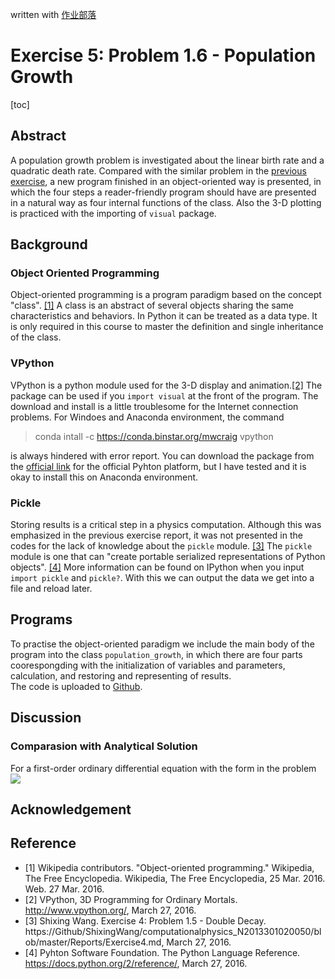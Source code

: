 ﻿written with [作业部落](https://www.zybuluo.com/ShixingWang/note/326064)

# Exercise 5: Problem 1.6 - Population Growth
[toc]
## Abstract     
A population growth problem is investigated about the linear birth rate and a quadratic death rate. Compared with the similar problem in the [previous exercise](https://github.com/ShixingWang/computationalphysics_N2013301020050/blob/master/Codes/Exercise4_Chapter1_5_equation.py), a new program finished in an object-oriented way is presented, in which the four steps a reader-friendly program should have are presented in a natural way as four internal functions of the class. Also the 3-D plotting is practiced with the importing of `visual` package.     
## Background     
### Object Oriented Programming     
Object-oriented programming is a program paradigm based on the concept "class". [\[1\]](https://en.wikipedia.org/w/index.php?title=Object-oriented_programming&oldid=711907543) A class is an abstract of several objects sharing the same characteristics and behaviors. In Python it can be treated as a data type. It is only required in this course to master the definition and single inheritance of the class.       
### VPython     
VPython is a python module used for the 3-D display and animation.[\[2\]](http://www.vpython.org/) The package can be used if you `import visual` at the front of the program. The download and install is a little troublesome for the Internet connection problems. For Windoes and Anaconda environment, the command
> conda intall -c https://conda.binstar.org/mwcraig vpython     

is always hindered with error report. You can download the package from the [official link](http://sourceforge.net/projects/vpythonwx/files/6.11-release/VPython-Win-64-Py2.7-6.11.exe/download) for the official Pyhton platform, but I have tested and it is okay to install this on Anaconda environment.      
### Pickle      
Storing results is a critical step in a physics computation. Although this was emphasized in the previous exercise report, it was not presented in the codes for the lack of knowledge about the `pickle` module. [\[3\]](https://www.zybuluo.com/ShixingWang/note/321753) The `pickle` module is one that can "create portable serialized representations of Python objects". [\[4\]](https://docs.python.org/2/reference/) More information can be found on IPython when you input `import pickle` and `pickle?`. With this we can output the data we get into a file and reload later.       
## Programs     
To practise the object-oriented paradigm we include the main body of the program into the class `population_growth`, in which there are four parts coorespongding with the initialization of variables and parameters, calculation, and restoring and representing of results.       
The code is uploaded to [Github](https://github.com/ShixingWang/computationalphysics_N2013301020050/blob/master/Codes/Exercise5_first.py).      
## Discussion     
### Comparasion with Analytical Solution
For a first-order ordinary differential equation with the form in the problem        
![](http://latex.codecogs.com/gif.latex?\begin{array}{ll}\frac{dN(t)}{dt}=aN(t)-bN^2(t)\\N(0)=N_0\end{array})

## Acknowledgement     

## Reference     
+ [1] Wikipedia contributors. "Object-oriented programming." Wikipedia, The Free Encyclopedia. Wikipedia, The Free Encyclopedia, 25 Mar. 2016. Web. 27 Mar. 2016.     
+ [2] VPython, 3D Programming for Ordinary Mortals. http://www.vpython.org/, March 27, 2016.      
+ [3] Shixing Wang. Exercise 4: Problem 1.5 - Double Decay. https://Github/ShixingWang/computationalphysics_N2013301020050/blob/master/Reports/Exercise4.md, March 27, 2016.        
+ [4] Pyhton Software Foundation. The Python Language Reference. https://docs.python.org/2/reference/, March 27, 2016.       